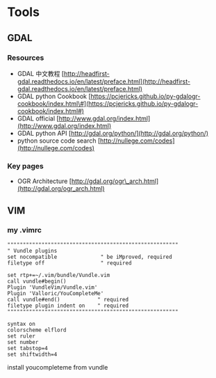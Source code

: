 # Tools

## GDAL
### Resources
* GDAL 中文教程 [http://headfirst-gdal.readthedocs.io/en/latest/preface.html](http://headfirst-gdal.readthedocs.io/en/latest/preface.html)
* GDAL python Cookbook [https://pcjericks.github.io/py-gdalogr-cookbook/index.html\#](https://pcjericks.github.io/py-gdalogr-cookbook/index.html#)
* GDAL official [http://www.gdal.org/index.html](http://www.gdal.org/index.html)
* GDAL python API [http://gdal.org/python/](http://gdal.org/python/)
* python source code search [http://nullege.com/codes](http://nullege.com/codes)

### Key pages
* OGR Architecture [http://gdal.org/ogr\_arch.html](http://gdal.org/ogr_arch.html)

## VIM
### my .vimrc
```
"""""""""""""""""""""""""""""""""""""""""""""""""""""""
" Vundle plugins
set nocompatible              " be iMproved, required
filetype off                  " required

set rtp+=~/.vim/bundle/Vundle.vim
call vundle#begin()
Plugin 'VundleVim/Vundle.vim'
Plugin 'Valloric/YouCompleteMe'
call vundle#end()            " required
filetype plugin indent on    " required
"""""""""""""""""""""""""""""""""""""""""""""""""""""""

syntax on
colorscheme elflord
set ruler
set number
set tabstop=4
set shiftwidth=4
```
install youcompleteme from vundle
